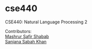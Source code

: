 # cse440
CSE440: Natural Language Processing 2

Contributors: <br>
[Mashrur Safir Shabab](https://github.com/ShababAhmedd) <br>
[Sanjana Sabah Khan](https://github.com/sanjana-sabah-khan)
